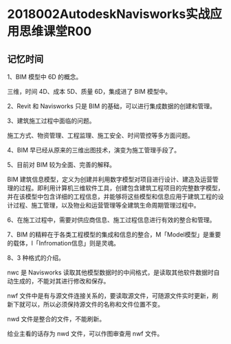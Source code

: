 # 2018002AutodeskNavisworks实战应用思维课堂R00

## 记忆时间

1、BIM 模型中 6D 的概念。

三维，时间 4D、成本 5D、质量 6D，集成进了 BIM 模型中。

2、Revit 和 Navisworks 只是 BIM 的基础，可以进行集成数据的创建和管理。

3、建筑施工过程中面临的问题。

施工方式、物资管理、工程监理、施工安全、时间管控等多方面问题。

4、BIM 早已经从原来的三维出图技术，演变为施工管理手段了。

5、目前对 BIM 较为全面、完善的解释。

BIM 建筑信息模型，定义为创建并利用数字模型对项目进行设计、建造及运营管理的过程。即利用计算机三维软件工具，创建包含建筑工程项目的完整数字模型，并在该模型中包含详细的工程信息，并能够将这些模型和信息应用于建筑工程的设计过程、施工管理，以及物业和运营管理等全建筑生命周期管理过程中。

6、在施工过程中，需要对供应商信息、施工过程信息进行有效的整合和管理。

7、BIM 的精粹在于各类工程模型的集成和信息的整合，M「Model模型」是重要的载体，I「Infromation信息」则是灵魂。

8、3 种格式的介绍。

nwc 是 Navisworks 读取其他模型数据时的中间格式，是读取其他软件数据时自动生成的，不能对其进行修改和保存。

nwf 文件中是有与源文件连接关系的，要读取源文件，可随源文件实时更新，刷新下就可以，所以必须保持源文件的名称和文件位置不变。

nwd 文件是整合的文件，不能刷新。

给业主看的话存为 nwd 文件，可以作图审查用 nwf 文件。